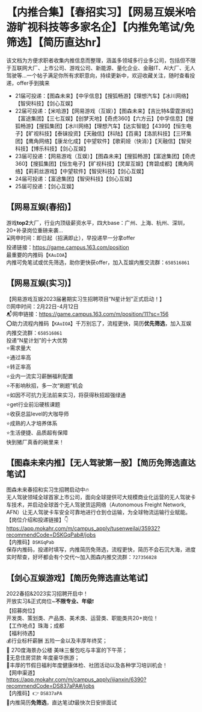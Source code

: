# 【内推合集】【春招实习】【网易互娱米哈游旷视科技等多家名企】【内推免笔试/免筛选】【简历直达hr】
该文档为方便求职者收集内推信息而整理，涵盖多领域多行业多公司，包括但不限于互联网大厂、上市公司、游戏公司、新能源、量化企业、金融IT、AI大厂、无人驾驶等...一个帖子满足你所有求职意向，持续更新中，欢迎收藏关注，随时查看投递，offer手到擒来
* 21届可投递：【图森未来】【中孚信息】【搜狐畅游】【理想汽车】【冰川网络】【智臾科技】【剑心互娱】<br>
* 22届可投递：【米哈游】【网易游戏（互娱）】【图森未来】【吉比特&雷霆游戏】【富途集团】【三七互娱】【创梦天地】【奇虎360】【六方云】【中孚信息】【搜狐畅游】【搜狐集团】【冰川网络】【理想汽车】【达实智能】【4399】【恒生电子】【旷视科技】【泰铼投资】【天融信】【科陆】【百奥】【洛凯科技】【三环集团】【鹰角网络】【康龙化成】【中望软件】【歌莉娅（快消）】【天融信】【智臾科技】【博乐科技】【剑心互娱】<br>
* 23届可投递：【网易游戏（互娱）】【图森未来】【搜狐畅游】【富途集团】【奇虎360】【搜狐集团】【恒生电子】【旷视科技】【灵犀互娱】【育碧成都】【鹰角网络】【莉莉丝游戏】【中望软件】【智臾科技】【剑心互娱】<br>
* 24届可投递：【富途集团】【智臾科技】【剑心互娱】<br>
* 25届可投递：【剑心互娱】
## 【网易互娱(春招)】
游戏**top2**大厂，行业内顶级薪资水平，四大base：广州、上海、杭州、深圳，20+补录岗位重磅来袭…<br>
⌛网申时间：即日起（招满即止），早投递早一分拿offer<br>
投递链接：https://game.campus.163.com/position<br>
最重要的内推码【`KAuIOA`】<br>
内推可免笔试或优先筛选，助你更快获offer，加入互娱内推交流群：`658516861`<br>
## 【网易互娱(实习)】
【网易游戏互娱2023届暑期实习生招聘项目“N星计划”正式启动！】<br>
⏰网申时间：2月22日-4月12日<br>
📬网申链接：https://game.campus.163.com/m/position/11?sc=156<br>
⭕助力流程内推码【`KAuIOA`】千万别忘了，流程更快，简历**优先筛选**，加入互娱内推交流群：`658516861`<br>
投递“N星计划”的十大优势<br>
⭐需求量大<br>
⭐通过率高<br>
⭐转正率高<br>
⭐业内一流实习薪酬福利配置<br>
⭐不影响秋招，多一次“刷题”机会<br>
⭐如因不可抗力无法前来实习，将获得秋招超强绿通<br>
⭐get行业前沿硬核课题<br>
⭐收获总监level的大咖导师<br>
⭐成熟的人才培养体系<br>
⭐生活便捷、品质超有保障<br>
快到猪厂真香的碗里来！
## 【图森未来内推】【无人驾驶第一股】【简历免筛选直达笔试】
图森未来春招和实习生招聘启动中🔥<br>
无人驾驶领域全球首家上市公司，面向全球提供可大规模商业化运营的无人驾驶卡车技术，并启动全球首个无人驾驶货运网络（Autonomous Freight Network, AFN）让无人驾驶卡车安全可靠地进行仓到仓运输，为全球物流运输行业赋能。<br>
【岗位介绍和投递链接】👇<br>
https://app.mokahr.com/m/campus_apply/tusenweilai/35932?recommendCode=DSKGqPab#/jobs<br>
【内推码】`DSKGqPab`<br>
保存内推码，投递时填写，内推简历免筛选，流程更快，简历不会石沉大海，进度实时帮查，好坏都会有个交代～加入图森内推交流群：`727356828`
## 【剑心互娱游戏】【简历免筛选直达笔试】
2022春招&2023实习招聘开启中！<br>
开放实习&正式岗位~**不限专业、年级**❗️<br>
【招募岗位】<br>
开发类、策划类、产品类、美术类、运营类、职能类共20+岗位！<br>
【工作地点】珠海；成都<br>
【福利待遇】 <br>
💰行业标杆薪酬 五险一金以及丰厚年终奖；<br>
🌠 270度海景办公楼 美味三餐包吃与丰富的下午茶；<br>
🚄无息住房贷款 年度豪华旅游；<br>
💝丰厚的节假日福利年度健康体检、社团活动以及各种学习培训机会！<br>
【网申渠道】<br>
https://app.mokahr.com/m/campus_apply/ijianxin/6390?recommendCode=DS837aPA#/jobs<br>
【内推码】👉 `DS837aPA`<br>
🌟内推简历**免筛选**，直达笔试❗️最快次日安排面试<br>
